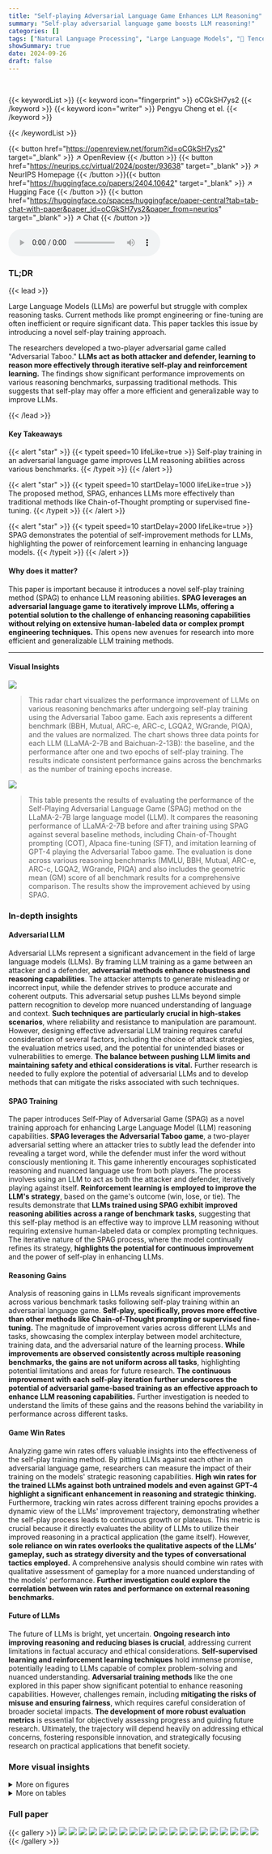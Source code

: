 ```yaml
---
title: "Self-playing Adversarial Language Game Enhances LLM Reasoning"
summary: "Self-play adversarial language game boosts LLM reasoning!"
categories: []
tags: ["Natural Language Processing", "Large Language Models", "🏢 Tencent AI Lab",]
showSummary: true
date: 2024-09-26
draft: false
---
```


<br>

{{< keywordList >}}
{{< keyword icon="fingerprint" >}} oCGkSH7ys2 {{< /keyword >}}
{{< keyword icon="writer" >}} Pengyu Cheng et el. {{< /keyword >}}
 
{{< /keywordList >}}

{{< button href="https://openreview.net/forum?id=oCGkSH7ys2" target="_blank" >}}
↗ OpenReview
{{< /button >}}
{{< button href="https://neurips.cc/virtual/2024/poster/93638" target="_blank" >}}
↗ NeurIPS Homepage
{{< /button >}}{{< button href="https://huggingface.co/papers/2404.10642" target="_blank" >}}
↗ Hugging Face
{{< /button >}}
{{< button href="https://huggingface.co/spaces/huggingface/paper-central?tab=tab-chat-with-paper&paper_id=oCGkSH7ys2&paper_from=neurips" target="_blank" >}}
↗ Chat
{{< /button >}}



<audio controls>
    <source src="https://ai-paper-reviewer.com/oCGkSH7ys2/podcast.wav" type="audio/wav">
    Your browser does not support the audio element.
</audio>


### TL;DR


{{< lead >}}

Large Language Models (LLMs) are powerful but struggle with complex reasoning tasks. Current methods like prompt engineering or fine-tuning are often inefficient or require significant data.  This paper tackles this issue by introducing a novel self-play training approach.

The researchers developed a two-player adversarial game called "Adversarial Taboo."  **LLMs act as both attacker and defender, learning to reason more effectively through iterative self-play and reinforcement learning.** The findings show significant performance improvements on various reasoning benchmarks, surpassing traditional methods.  This suggests that self-play may offer a more efficient and generalizable way to improve LLMs.

{{< /lead >}}


#### Key Takeaways

{{< alert "star" >}}
{{< typeit speed=10 lifeLike=true >}} Self-play training in an adversarial language game improves LLM reasoning abilities across various benchmarks. {{< /typeit >}}
{{< /alert >}}

{{< alert "star" >}}
{{< typeit speed=10 startDelay=1000 lifeLike=true >}} The proposed method, SPAG, enhances LLMs more effectively than traditional methods like Chain-of-Thought prompting or supervised fine-tuning. {{< /typeit >}}
{{< /alert >}}

{{< alert "star" >}}
{{< typeit speed=10 startDelay=2000 lifeLike=true >}} SPAG demonstrates the potential of self-improvement methods for LLMs, highlighting the power of reinforcement learning in enhancing language models. {{< /typeit >}}
{{< /alert >}}

#### Why does it matter?
This paper is important because it introduces a novel self-play training method (SPAG) to enhance LLM reasoning abilities.  **SPAG leverages an adversarial language game to iteratively improve LLMs, offering a potential solution to the challenge of enhancing reasoning capabilities without relying on extensive human-labeled data or complex prompt engineering techniques.** This opens new avenues for research into more efficient and generalizable LLM training methods.

------
#### Visual Insights



![](https://ai-paper-reviewer.com/oCGkSH7ys2/figures_0_1.jpg)

> This radar chart visualizes the performance improvement of LLMs on various reasoning benchmarks after undergoing self-play training using the Adversarial Taboo game.  Each axis represents a different benchmark (BBH, Mutual, ARC-e, ARC-c, LGQA2, WGrande, PIQA), and the values are normalized.  The chart shows three data points for each LLM (LLaMA-2-7B and Baichuan-2-13B): the baseline, and the performance after one and two epochs of self-play training.  The results indicate consistent performance gains across the benchmarks as the number of training epochs increase.





![](https://ai-paper-reviewer.com/oCGkSH7ys2/tables_6_1.jpg)

> This table presents the results of evaluating the performance of the Self-Playing Adversarial Language Game (SPAG) method on the LLaMA-2-7B large language model (LLM).  It compares the reasoning performance of LLaMA-2-7B before and after training using SPAG against several baseline methods, including Chain-of-Thought prompting (COT), Alpaca fine-tuning (SFT), and imitation learning of GPT-4 playing the Adversarial Taboo game. The evaluation is done across various reasoning benchmarks (MMLU, BBH, Mutual, ARC-e, ARC-c, LGQA2, WGrande, PIQA) and also includes the geometric mean (GM) score of all benchmark results for a comprehensive comparison.  The results show the improvement achieved by using SPAG.





### In-depth insights


#### Adversarial LLM
Adversarial LLMs represent a significant advancement in the field of large language models (LLMs).  By framing LLM training as a game between an attacker and a defender, **adversarial methods enhance robustness and reasoning capabilities**. The attacker attempts to generate misleading or incorrect input, while the defender strives to produce accurate and coherent outputs.  This adversarial setup pushes LLMs beyond simple pattern recognition to develop more nuanced understanding of language and context. **Such techniques are particularly crucial in high-stakes scenarios**, where reliability and resistance to manipulation are paramount.  However, designing effective adversarial LLM training requires careful consideration of several factors, including the choice of attack strategies, the evaluation metrics used, and the potential for unintended biases or vulnerabilities to emerge.  **The balance between pushing LLM limits and maintaining safety and ethical considerations is vital.**  Further research is needed to fully explore the potential of adversarial LLMs and to develop methods that can mitigate the risks associated with such techniques.

#### SPAG Training
The paper introduces Self-Play of Adversarial Game (SPAG) as a novel training approach for enhancing Large Language Model (LLM) reasoning capabilities.  **SPAG leverages the Adversarial Taboo game**, a two-player adversarial setting where an attacker tries to subtly lead the defender into revealing a target word, while the defender must infer the word without consciously mentioning it.  This game inherently encourages sophisticated reasoning and nuanced language use from both players. The process involves using an LLM to act as both the attacker and defender, iteratively playing against itself. **Reinforcement learning is employed to improve the LLM's strategy**, based on the game's outcome (win, lose, or tie).  The results demonstrate that **LLMs trained using SPAG exhibit improved reasoning abilities across a range of benchmark tasks**, suggesting that this self-play method is an effective way to improve LLM reasoning without requiring extensive human-labeled data or complex prompting techniques.  The iterative nature of the SPAG process, where the model continually refines its strategy, **highlights the potential for continuous improvement** and the power of self-play in enhancing LLMs.

#### Reasoning Gains
Analysis of reasoning gains in LLMs reveals significant improvements across various benchmark tasks following self-play training within an adversarial language game.  **Self-play, specifically, proves more effective than other methods like Chain-of-Thought prompting or supervised fine-tuning.** The magnitude of improvement varies across different LLMs and tasks, showcasing the complex interplay between model architecture, training data, and the adversarial nature of the learning process.  **While improvements are observed consistently across multiple reasoning benchmarks, the gains are not uniform across all tasks**, highlighting potential limitations and areas for future research.  **The continuous improvement with each self-play iteration further underscores the potential of adversarial game-based training as an effective approach to enhance LLM reasoning capabilities.**  Further investigation is needed to understand the limits of these gains and the reasons behind the variability in performance across different tasks.

#### Game Win Rates
Analyzing game win rates offers valuable insights into the effectiveness of the self-play training method.  By pitting LLMs against each other in an adversarial language game, researchers can measure the impact of their training on the models' strategic reasoning capabilities. **High win rates for the trained LLMs against both untrained models and even against GPT-4 highlight a significant enhancement in reasoning and strategic thinking.**  Furthermore, tracking win rates across different training epochs provides a dynamic view of the LLMs' improvement trajectory, demonstrating whether the self-play process leads to continuous growth or plateaus. This metric is crucial because it directly evaluates the ability of LLMs to utilize their improved reasoning in a practical application (the game itself).  However, **sole reliance on win rates overlooks the qualitative aspects of the LLMs’ gameplay, such as strategy diversity and the types of conversational tactics employed.** A comprehensive analysis should combine win rates with qualitative assessment of gameplay for a more nuanced understanding of the models' performance.  **Further investigation could explore the correlation between win rates and performance on external reasoning benchmarks.**

#### Future of LLMs
The future of LLMs is bright, yet uncertain.  **Ongoing research into improving reasoning and reducing biases is crucial**, addressing current limitations in factual accuracy and ethical considerations.  **Self-supervised learning and reinforcement learning techniques** hold immense promise, potentially leading to LLMs capable of complex problem-solving and nuanced understanding.  **Adversarial training methods** like the one explored in this paper show significant potential to enhance reasoning capabilities. However, challenges remain, including **mitigating the risks of misuse and ensuring fairness**, which requires careful consideration of broader societal impacts.  **The development of more robust evaluation metrics** is essential for objectively assessing progress and guiding future research.  Ultimately, the trajectory will depend heavily on addressing ethical concerns, fostering responsible innovation, and strategically focusing research on practical applications that benefit society.


### More visual insights

<details>
<summary>More on figures
</summary>


![](https://ai-paper-reviewer.com/oCGkSH7ys2/figures_8_1.jpg)

> This figure shows how the performance of several large language models (LLMs) improves on various reasoning benchmarks after undergoing self-play training using an adversarial language game called Adversarial Taboo.  The x-axis of each subplot represents a different benchmark, and the y-axis shows the normalized reasoning accuracy. The different colored lines represent different stages of training (epochs) of the SPAG method.  The figure visually demonstrates that iterative self-play enhances the LLMs' reasoning capabilities across multiple benchmarks.


![](https://ai-paper-reviewer.com/oCGkSH7ys2/figures_8_2.jpg)

> This figure shows the improvement in reasoning ability of LLMs after training with the Self-Playing Adversarial Language Game (SPAG) method.  The radar chart displays the performance on several reasoning benchmarks (MMLU, BBH, Mutual, ARC-e, ARC-c, LGQA2, WGrande, PIQA) before SPAG training (LLaMA-2-7B, Baichuan-2-13B, AlpacaSFT baselines) and after 1, 2, and 3 epochs of SPAG training. The improvement is consistent across all benchmarks, indicating that SPAG enhances LLM reasoning abilities.


![](https://ai-paper-reviewer.com/oCGkSH7ys2/figures_17_1.jpg)

> This figure shows the improvements in reasoning abilities of LLMs (Large Language Models) after undergoing self-play training using an adversarial language game called Adversarial Taboo.  The radar charts display performance across multiple reasoning benchmarks (BBH, Mutual, ARC-e, ARC-c, LGQA2, WGrande, PIQA).  Each point represents the performance on a specific benchmark, with the axes normalized. The three SPAG-epoch lines show that performance consistently improves with each iteration of the self-play training process.


![](https://ai-paper-reviewer.com/oCGkSH7ys2/figures_17_2.jpg)

> This figure shows the performance improvement of Large Language Models (LLMs) after undergoing self-play training using an adversarial language game called Adversarial Taboo.  The graph displays the improvements across several reasoning benchmarks (MMLU, BBH, Mutual, ARC-e, ARC-c, LGQA2, WGrande, PIQA) after 1, 2, and 3 epochs of self-play. The y-axis represents the normalized reasoning score, and the higher the score, the better the performance on the benchmark. Each axis is normalized using the maximum answer accuracy value observed for that specific benchmark, providing a comparable view of the relative improvements across benchmarks.


</details>




<details>
<summary>More on tables
</summary>


![](https://ai-paper-reviewer.com/oCGkSH7ys2/tables_7_1.jpg)
> This table presents the performance of the Self-Playing Adversarial Language Game (SPAG) method on the LLaMA-2-7B model across various reasoning benchmarks. It compares the performance of the base LLaMA-2-7B model, models trained with Chain-of-Thought prompting, different Alpaca fine-tuned models, and models trained with the SPAG method after imitation learning and multiple self-play iterations. The benchmarks used include MMLU, BBH, Mutual, ARC-e, ARC-c, LGQA2, Winogrande, and PIQA. The table shows improvements in reasoning ability across several benchmarks after SPAG training.

![](https://ai-paper-reviewer.com/oCGkSH7ys2/tables_14_1.jpg)
> This table presents the performance of the Self-Playing Adversarial Language Game (SPAG) method on the LLaMA-2-7B language model across various reasoning benchmarks.  It compares the performance of the baseline LLaMA-2-7B model against several variations, including models trained with Chain-of-Thought prompting, Alpaca fine-tuning (with multiple epochs), and models that underwent imitation learning based on GPT-4 gameplay followed by SPAG training (across multiple epochs).  The benchmarks include diverse reasoning tasks and measure accuracy or success rate.  The table also includes the geometric mean (GM) across all benchmarks, providing a summary of overall performance. This helps show the relative gains of the SPAG method compared to baselines.

![](https://ai-paper-reviewer.com/oCGkSH7ys2/tables_14_2.jpg)
> This table presents the performance of the Self-Playing Adversarial Language Game (SPAG) method on the LLaMA-2-7B model across various reasoning benchmarks.  It compares the performance of the base LLaMA-2-7B model against several variations, including those trained with Chain-of-Thought prompting (CoT),  multiple epochs of supervised fine-tuning (AlpacaSFT), imitation learning based on GPT-4 gameplay (Imitation), self-play on other games (SP-20Q, SP-GuessCity, IM-AlpacaSFT), and various epochs of SPAG training (SPAG-1, SPAG-2, SPAG-3). Benchmarks include MMLU, BBH, Mutual, ARC-e, ARC-c, LGQA2, WGrande, and PIQA, representing diverse reasoning tasks.  The geometric mean (GM) is also calculated to provide a single overall performance score across all benchmarks.

![](https://ai-paper-reviewer.com/oCGkSH7ys2/tables_18_1.jpg)
> This table presents the performance of LLMs on various reasoning benchmarks.  It compares the baseline LLaMA-2-7B model with several variations including those trained using Chain-of-Thought prompting,  those fine-tuned using Alpaca, those trained using imitation learning based on GPT-4 gameplay of Adversarial Taboo, and those trained using the Self-Play of Adversarial Game (SPAG) method.  The results show improvements in reasoning ability across multiple benchmarks with each iteration of SPAG training, demonstrating the effectiveness of the self-play method.

![](https://ai-paper-reviewer.com/oCGkSH7ys2/tables_19_1.jpg)
> This table presents the performance of the Self-Playing Adversarial Language Game (SPAG) method on the LLaMA-2-7B model across various reasoning benchmarks.  It compares the baseline LLaMA-2-7B model's performance with several variations, including those enhanced by Chain-of-Thought prompting, Alpaca fine-tuning, imitation learning from GPT-4, and multiple epochs of SPAG training. Benchmarks include MMLU, BBH, Mutual, ARC-e, ARC-c, LogiQA2, Winogrande, PIQA, and a geometric mean (GM) of all benchmark scores. This allows for a comprehensive assessment of how SPAG improves reasoning capabilities compared to other methods.

![](https://ai-paper-reviewer.com/oCGkSH7ys2/tables_19_2.jpg)
> This table presents the performance of the Self-Playing Adversarial Language Game (SPAG) method on the LLaMA-2-7B language model across various reasoning benchmarks.  It compares the performance of the base LLaMA-2-7B model, models fine-tuned with Chain-of-Thought prompting,  models trained with imitation learning from GPT-4, and models improved iteratively through the SPAG self-play training. The benchmarks include MMLU, BBH, Mutual, ARC-e, ARC-c, LogiQA2, Winogrande, and PIQA, along with the average geometric mean across all benchmarks. The table demonstrates the consistent improvement in reasoning abilities achieved by the SPAG method as training epochs increase.

![](https://ai-paper-reviewer.com/oCGkSH7ys2/tables_20_1.jpg)
> This table presents the performance of the Self-Playing Adversarial Language Game (SPAG) method on the LLaMA-2-7B large language model across various reasoning benchmarks.  It compares the performance of the base LLaMA-2-7B model against several variations, including models fine-tuned with Chain-of-Thought prompting,  models trained through imitation learning of GPT-4 gameplay,  and models enhanced through multiple epochs of SPAG training.  The benchmarks cover diverse reasoning tasks, including commonsense reasoning, logical reasoning, and knowledge-based reasoning. The results show improvement across various metrics, indicating the effectiveness of SPAG in enhancing LLM reasoning capabilities.

![](https://ai-paper-reviewer.com/oCGkSH7ys2/tables_21_1.jpg)
> This table presents the performance of the Self-Playing Adversarial Language Game (SPAG) method on the LLaMA-2-7B model across various reasoning benchmarks.  It compares the baseline LLaMA-2-7B model's performance with several other models, including those trained using Chain-of-Thought prompting and supervised fine-tuning with Alpaca. The table also shows the results of the imitation learning stage (using GPT-4 data) and multiple self-play training epochs (SPAG-1, SPAG-2, SPAG-3).  The benchmarks used span various reasoning tasks and are measured in terms of accuracy.

</details>




### Full paper

{{< gallery >}}
<img src="https://ai-paper-reviewer.com/oCGkSH7ys2/1.png" class="grid-w50 md:grid-w33 xl:grid-w25" />
<img src="https://ai-paper-reviewer.com/oCGkSH7ys2/2.png" class="grid-w50 md:grid-w33 xl:grid-w25" />
<img src="https://ai-paper-reviewer.com/oCGkSH7ys2/3.png" class="grid-w50 md:grid-w33 xl:grid-w25" />
<img src="https://ai-paper-reviewer.com/oCGkSH7ys2/4.png" class="grid-w50 md:grid-w33 xl:grid-w25" />
<img src="https://ai-paper-reviewer.com/oCGkSH7ys2/5.png" class="grid-w50 md:grid-w33 xl:grid-w25" />
<img src="https://ai-paper-reviewer.com/oCGkSH7ys2/6.png" class="grid-w50 md:grid-w33 xl:grid-w25" />
<img src="https://ai-paper-reviewer.com/oCGkSH7ys2/7.png" class="grid-w50 md:grid-w33 xl:grid-w25" />
<img src="https://ai-paper-reviewer.com/oCGkSH7ys2/8.png" class="grid-w50 md:grid-w33 xl:grid-w25" />
<img src="https://ai-paper-reviewer.com/oCGkSH7ys2/9.png" class="grid-w50 md:grid-w33 xl:grid-w25" />
<img src="https://ai-paper-reviewer.com/oCGkSH7ys2/10.png" class="grid-w50 md:grid-w33 xl:grid-w25" />
<img src="https://ai-paper-reviewer.com/oCGkSH7ys2/11.png" class="grid-w50 md:grid-w33 xl:grid-w25" />
<img src="https://ai-paper-reviewer.com/oCGkSH7ys2/12.png" class="grid-w50 md:grid-w33 xl:grid-w25" />
<img src="https://ai-paper-reviewer.com/oCGkSH7ys2/13.png" class="grid-w50 md:grid-w33 xl:grid-w25" />
<img src="https://ai-paper-reviewer.com/oCGkSH7ys2/14.png" class="grid-w50 md:grid-w33 xl:grid-w25" />
<img src="https://ai-paper-reviewer.com/oCGkSH7ys2/15.png" class="grid-w50 md:grid-w33 xl:grid-w25" />
<img src="https://ai-paper-reviewer.com/oCGkSH7ys2/16.png" class="grid-w50 md:grid-w33 xl:grid-w25" />
<img src="https://ai-paper-reviewer.com/oCGkSH7ys2/17.png" class="grid-w50 md:grid-w33 xl:grid-w25" />
<img src="https://ai-paper-reviewer.com/oCGkSH7ys2/18.png" class="grid-w50 md:grid-w33 xl:grid-w25" />
<img src="https://ai-paper-reviewer.com/oCGkSH7ys2/19.png" class="grid-w50 md:grid-w33 xl:grid-w25" />
<img src="https://ai-paper-reviewer.com/oCGkSH7ys2/20.png" class="grid-w50 md:grid-w33 xl:grid-w25" />
{{< /gallery >}}
